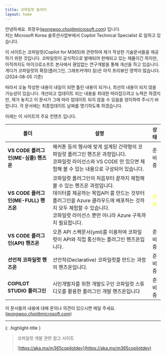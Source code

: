 ```yaml
---
title: 코파일럿 놀이터
layout: home
---
```


안녕하세요. 최정우(jeongwoo.choi@microsoft.com) 입니다.<br/>
저는 Microsoft Korea 솔루션사업부에서 Copilot Technical Specialist 로 일하고 있습니다.

이 사이트는 코파일럿(Copilot for M365)와 관련하여 제가 작성한 기술문서들을 제공하기 위한 것입니다. 코파일럿이 공식적으로 발매되어 판매되고 있는 제품이긴 하지만, 아직까지도 마이크로소프트 본사에서 끊임없는 연구개발을 통해 개선을 하고 있습니다. 게다가 코파일럿의 확장(플러그인, 그래프커넥터 등)은 아직 프리뷰인 영역이 많습니다. (2024-08-05 기준)

따라서 오늘 작성한 내용이 내일이 되면 틀린 내용이 되거나, 최선의 내용이 되지 않을 가능성이 있습니다. 개선되고 업데이트 되는 내용을 최대한 따라잡으려고 노력은 하겠지만, 제가 놓치고 이 문서가 그에 따라 업데이트 되지 않을 수 있음을 양지하여 주시기 바랍니다. 각 문서에는 최종업데이트 날짜를 명기하도록 하겠습니다.

아래는 이 사이트의 주요 컨텐츠 입니다.

|폴더|설명|상태|
|------------------|---|:---:|
| **VS CODE 플러그인(ME-심플) 핸즈온** | 해커톤 등의 행사에 맞게 설계된 간략형의 코파일럿 플러그인 핸즈온 과정입니다. <br/> 코파일럿 라이선스와 VS CODE 만 있으면 체험해 볼 수 있는 내용으로 구성되어 있습니다. | 준비중 |
| **VS CODE 플러그인(ME-FULL) 핸즈온** | 코파일럿 플러그인의 처음부터 끝까지 체험해 볼 수 있는 핸즈온 과정입니다. <br/> 데이터를 제공하는 목업API 를 만드는 것부터 플러그인을 Azure 클라우드에 배포하는 것까지 모두 체험할 수 있습니다. <br/> 코파일럿 라이선스 뿐만 아니라 Azure 구독까지 필요합니다. | <span style="color:yellow">완료</span> |
| **VS CODE 플러그인(API) 핸즈온** | 오픈 API 스펙문서(yml)를 이용하여 코파일럿이 API와 직접 통신하는 플러그인 핸즈온입니다. | 준비중 |
| **선언적 코파일럿 핸즈온** | 선언적(Declarative) 코파일럿를 만드는 과정의 핸즈온입니다. | 준비중 |
| **COPILOT STUDIO 플러그인** | 시민개발자를 위한 개발도구인 코파일럿 스튜디오를 활용한 플러그인 개발 핸즈온입니다 | 준비중 |

이 문서들의 내용에 대해 문의나 의견이 있으시면 메일 주세요. (jeongwoo.choi@microsoft.com) 

---

{: .highlight-title }
> 코파일럿 개발 관련 참고 사이트
>
> [https://aka.ms/m365copilotdev](https://aka.ms/m365copilotdev)

